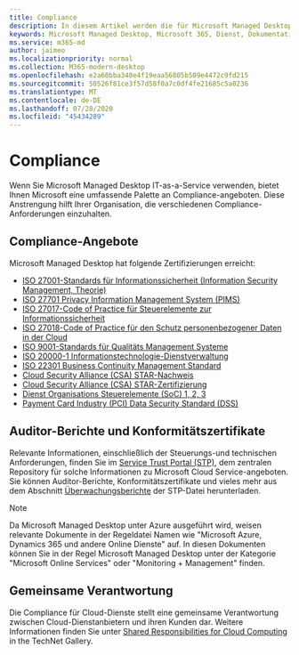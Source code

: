 ```yaml
---
title: Compliance
description: In diesem Artikel werden die für Microsoft Managed Desktop relevanten Konformitätsstandards aufgeführt.
keywords: Microsoft Managed Desktop, Microsoft 365, Dienst, Dokumentation
ms.service: m365-md
author: jaimeo
ms.localizationpriority: normal
ms.collection: M365-modern-desktop
ms.openlocfilehash: e2a60bba348e4f19eaa56805b509e4472c9fd215
ms.sourcegitcommit: 50526f81ce3f57d58f0a7c0df4fe21685c5a0236
ms.translationtype: MT
ms.contentlocale: de-DE
ms.lasthandoff: 07/28/2020
ms.locfileid: "45434289"
---
```

# <a name="compliance"></a>Compliance

Wenn Sie Microsoft Managed Desktop IT-as-a-Service verwenden, bietet Ihnen Microsoft eine umfassende Palette an Compliance-angeboten. Diese Anstrengung hilft Ihrer Organisation, die verschiedenen Compliance-Anforderungen einzuhalten.

## <a name="compliance-offerings"></a>Compliance-Angebote

Microsoft Managed Desktop hat folgende Zertifizierungen erreicht:

- [ISO 27001-Standards für Informationssicherheit (Information Security Management, Theorie)](../../compliance/offering-ISO-27001.md)
- [ISO 27701 Privacy Information Management System (PIMS)](../../compliance/offering-iso-27701.md)
- [ISO 27017-Code of Practice für Steuerelemente zur Informationssicherheit](../../compliance/offering-ISO-27017.md)
- [ISO 27018-Code of Practice für den Schutz personenbezogener Daten in der Cloud](../../compliance/offering-ISO-27018.md)
- [ISO 9001-Standards für Qualitäts Management Systeme](../../compliance/offering-ISO-9001.md)
- [ISO 20000-1 Informationstechnologie-Dienstverwaltung](../../compliance/offering-ISO-20000-1-2011.md)
- [ISO 22301 Business Continuity Management Standard](../../compliance/offering-ISO-22301.md)
- [Cloud Security Alliance (CSA) STAR-Nachweis](../../compliance/offering-CSA-STAR-Attestation.md)
- [Cloud Security Alliance (CSA) STAR-Zertifizierung](../../compliance/offering-CSA-Star-Certification.md)
- [Dienst Organisations Steuerelemente (SoC) 1, 2, 3](../../compliance/offering-SOC.md)
- [Payment Card Industry (PCI) Data Security Standard (DSS)](../../compliance/offering-PCI-DSS.md)

## <a name="auditor-reports-and-compliance-certificates"></a>Auditor-Berichte und Konformitätszertifikate

Relevante Informationen, einschließlich der Steuerungs-und technischen Anforderungen, finden Sie im [Service Trust Portal (STP)](https://servicetrust.microsoft.com/), dem zentralen Repository für solche Informationen zu Microsoft Cloud Service-angeboten. Sie können Auditor-Berichte, Konformitätszertifikate und vieles mehr aus dem Abschnitt [Überwachungsberichte](https://servicetrust.microsoft.com/ViewPage/MSComplianceGuide) der STP-Datei herunterladen.

> [!NOTE]
> Da Microsoft Managed Desktop unter Azure ausgeführt wird, weisen relevante Dokumente in der Regeldatei Namen wie "Microsoft Azure, Dynamics 365 und andere Online Dienste" auf. In diesen Dokumenten können Sie in der Regel Microsoft Managed Desktop unter der Kategorie "Microsoft Online Services" oder "Monitoring + Management" finden.

## <a name="shared-responsibility"></a>Gemeinsame Verantwortung

Die Compliance für Cloud-Dienste stellt eine gemeinsame Verantwortung zwischen Cloud-Dienstanbietern und ihren Kunden dar. Weitere Informationen finden Sie unter [Shared Responsibilities for Cloud Computing](https://gallery.technet.microsoft.com/Shared-Responsibilities-81d0ff91) in the TechNet Gallery.

